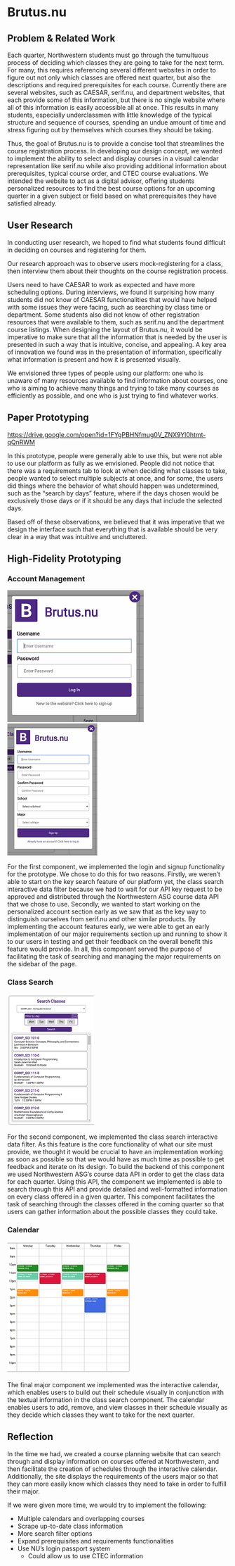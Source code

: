 # Brutus.nu


## Problem & Related Work
Each quarter, Northwestern students must go through the tumultuous process of deciding which classes they are going to take for the next term. For many, this requires referencing several different websites in order to figure out not only which classes are offered next quarter, but also the descriptions and required prerequisites for each course. Currently there are several websites, such as CAESAR, serif.nu, and department websites, that each provide some of this information, but there is no single website where all of this information is easily accessible all at once. This results in many students, especially underclassmen with little knowledge of the typical structure and sequence of courses, spending an undue amount of time and stress figuring out by themselves which courses they should be taking.

Thus, the goal of Brutus.nu is to provide a concise tool that streamlines the course registration process. In developing our design concept, we wanted to implement the ability to select and display courses in a visual calendar representation like serif.nu while also providing additional information about prerequisites, typical course order, and CTEC course evaluations. We intended the website to act as a digital advisor, offering students personalized resources to find the best course options for an upcoming quarter in a given subject or field based on what prerequisites they have satisfied already.


## User Research
In conducting user research, we hoped to find what students found difficult in deciding on courses and registering for them.

Our research approach was to observe users mock-registering for a class, then interview them about their thoughts on the course registration process.

Users need to have CAESAR to work as expected and have more scheduling options. During interviews, we found it surprising how many students did not know of CAESAR functionalities that would have helped with some issues they were facing, such as searching by class time or department. Some students also did not know of other registration resources that were available to them, such as serif.nu and the department course listings. When designing the layout of Brutus.nu, it would be imperative to make sure that all the information that is needed by the user is presented in such a way that is intuitive, concise, and appealing. A key area of innovation we found was in the presentation of information, specifically what information is present and how it is presented visually.

We envisioned three types of people using our platform: one who is unaware of many resources available to find information about courses, one who is aiming to achieve many things and trying to take many courses as efficiently as possible, and one who is just trying to find whatever works.


## Paper Prototyping
https://drive.google.com/open?id=1FYgPBHNfmug0V_ZNX9Yl0htmt-qQnRWM

In this prototype, people were generally able to use this, but were not able to use our platform as fully as we envisioned. People did not notice that there was a requirements tab to look at when deciding what classes to take, people wanted to select multiple subjects at once, and for some, the users did things where the behavior of what should happen was undetermined, such as the “search by days” feature, where if the days chosen would be exclusively those days or if it should be any days that include the selected days.

Based off of these observations, we believed that it was imperative that we design the interface such that everything that is available should be very clear in a way that was intuitive and uncluttered.


## High-Fidelity Prototyping
### Account Management
![Login Screen](ReportImages/login.PNG)     ![Create Account Screen](ReportImages/signup.PNG)

For the first component, we implemented the login and signup functionality for the prototype. We chose to do this for two reasons. Firstly, we weren’t able to start on the key search feature of our platform yet, the class search interactive data filter because we had to wait for our API key request to be approved and distributed through the Northwestern ASG course data API that we chose to use. Secondly, we wanted to start working on the personalized account section early as we saw that as the key way to distinguish ourselves from serif.nu and other similar products. By implementing the account features early, we were able to get an early implementation of our major requirements section up and running to show it to our users in testing and get their feedback on the overall benefit this feature would provide. In all, this component served the purpose of facilitating the task of searching and managing the major requirements on the sidebar of the page.

### Class Search
![Class Search Image](ReportImages/classSearch.PNG)

For the second component, we implemented the class search interactive data filter. As this feature is the core functionality of what our site must provide, we thought it would be crucial to have an implementation working as soon as possible so that we would have as much time as possible to get feedback and iterate on its design. To build the backend of this component we used Northwestern ASG’s course data API in order to get the class data for each quarter. Using this API, the component we implemented is able to search through this API and provide detailed and well-formatted information on every class offered in a given quarter. This component facilitates the task of searching through the classes offered in the coming quarter so that users can gather information about the possible classes they could take.

### Calendar
![Calendar Image](ReportImages/calendar.PNG)

The final major component we implemented was the interactive calendar, which enables users to build out their schedule visually in conjunction with the textual information in the class search component. The calendar enables users to add, remove, and view classes in their schedule visually as they decide which classes they want to take for the next quarter.


## Reflection
In the time we had, we created a course planning website that can search through and display information on courses offered at Northwestern, and then facilitate the creation of schedules through the interactive calendar. Additionally, the site displays the requirements of the users major so that they can more easily know which classes they need to take in order to fulfill their major.

If we were given more time, we would try to implement the following:
* Multiple calendars and overlapping courses
* Scrape up-to-date class information
* More search filter options
* Expand prerequisites and requirements functionalities
* Use NU’s login passport system
    * Could allow us to use CTEC information
